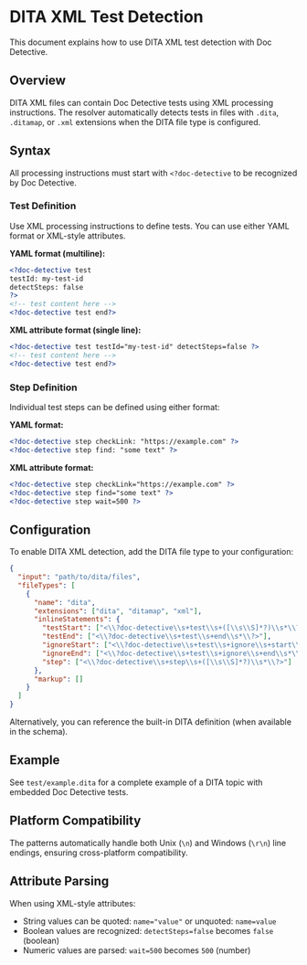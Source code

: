 # DITA XML Test Detection

This document explains how to use DITA XML test detection with Doc Detective.

## Overview

DITA XML files can contain Doc Detective tests using XML processing instructions. The resolver automatically detects tests in files with `.dita`, `.ditamap`, or `.xml` extensions when the DITA file type is configured.

## Syntax

All processing instructions must start with `<?doc-detective` to be recognized by Doc Detective.

### Test Definition

Use XML processing instructions to define tests. You can use either YAML format or XML-style attributes.

**YAML format (multiline):**
```xml
<?doc-detective test
testId: my-test-id
detectSteps: false
?>
<!-- test content here -->
<?doc-detective test end?>
```

**XML attribute format (single line):**
```xml
<?doc-detective test testId="my-test-id" detectSteps=false ?>
<!-- test content here -->
<?doc-detective test end?>
```

### Step Definition

Individual test steps can be defined using either format:

**YAML format:**
```xml
<?doc-detective step checkLink: "https://example.com" ?>
<?doc-detective step find: "some text" ?>
```

**XML attribute format:**
```xml
<?doc-detective step checkLink="https://example.com" ?>
<?doc-detective step find="some text" ?>
<?doc-detective step wait=500 ?>
```

## Configuration

To enable DITA XML detection, add the DITA file type to your configuration:

```json
{
  "input": "path/to/dita/files",
  "fileTypes": [
    {
      "name": "dita",
      "extensions": ["dita", "ditamap", "xml"],
      "inlineStatements": {
        "testStart": ["<\\?doc-detective\\s+test\\s+([\\s\\S]*?)\\s*\\?>"],
        "testEnd": ["<\\?doc-detective\\s+test\\s+end\\s*\\?>"],
        "ignoreStart": ["<\\?doc-detective\\s+test\\s+ignore\\s+start\\s*\\?>"],
        "ignoreEnd": ["<\\?doc-detective\\s+test\\s+ignore\\s+end\\s*\\?>"],
        "step": ["<\\?doc-detective\\s+step\\s+([\\s\\S]*?)\\s*\\?>"]
      },
      "markup": []
    }
  ]
}
```

Alternatively, you can reference the built-in DITA definition (when available in the schema).

## Example

See `test/example.dita` for a complete example of a DITA topic with embedded Doc Detective tests.

## Platform Compatibility

The patterns automatically handle both Unix (`\n`) and Windows (`\r\n`) line endings, ensuring cross-platform compatibility.

## Attribute Parsing

When using XML-style attributes:
- String values can be quoted: `name="value"` or unquoted: `name=value`
- Boolean values are recognized: `detectSteps=false` becomes `false` (boolean)
- Numeric values are parsed: `wait=500` becomes `500` (number)

